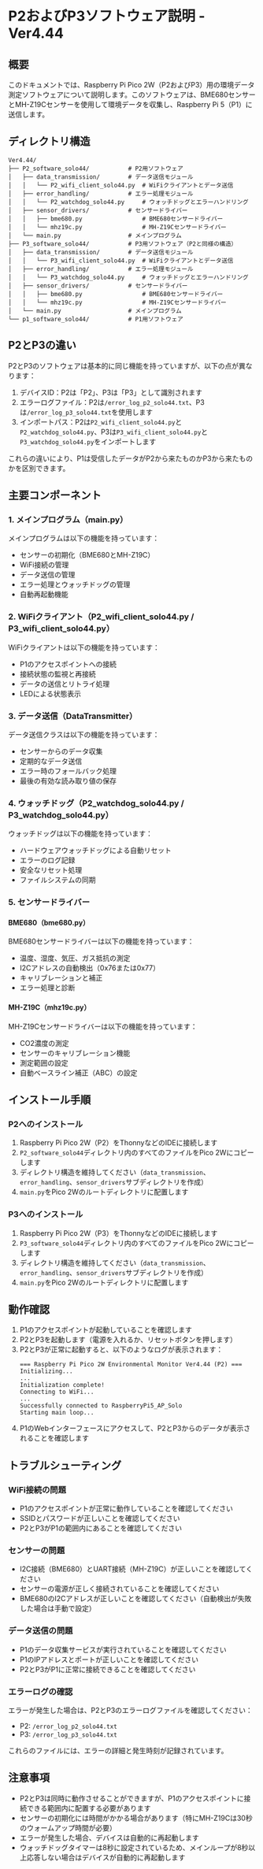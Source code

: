 # P2およびP3ソフトウェア説明 - Ver4.44

## 概要

このドキュメントでは、Raspberry Pi Pico 2W（P2およびP3）用の環境データ測定ソフトウェアについて説明します。このソフトウェアは、BME680センサーとMH-Z19Cセンサーを使用して環境データを収集し、Raspberry Pi 5（P1）に送信します。

## ディレクトリ構造

```
Ver4.44/
├── P2_software_solo44/           # P2用ソフトウェア
│   ├── data_transmission/        # データ送信モジュール
│   │   └── P2_wifi_client_solo44.py  # WiFiクライアントとデータ送信
│   ├── error_handling/           # エラー処理モジュール
│   │   └── P2_watchdog_solo44.py     # ウォッチドッグとエラーハンドリング
│   ├── sensor_drivers/           # センサードライバー
│   │   ├── bme680.py                 # BME680センサードライバー
│   │   └── mhz19c.py                 # MH-Z19Cセンサードライバー
│   └── main.py                   # メインプログラム
├── P3_software_solo44/           # P3用ソフトウェア（P2と同様の構造）
│   ├── data_transmission/        # データ送信モジュール
│   │   └── P3_wifi_client_solo44.py  # WiFiクライアントとデータ送信
│   ├── error_handling/           # エラー処理モジュール
│   │   └── P3_watchdog_solo44.py     # ウォッチドッグとエラーハンドリング
│   ├── sensor_drivers/           # センサードライバー
│   │   ├── bme680.py                 # BME680センサードライバー
│   │   └── mhz19c.py                 # MH-Z19Cセンサードライバー
│   └── main.py                   # メインプログラム
└── p1_software_solo44/           # P1用ソフトウェア
```

## P2とP3の違い

P2とP3のソフトウェアは基本的に同じ機能を持っていますが、以下の点が異なります：

1. デバイスID：P2は「P2」、P3は「P3」として識別されます
2. エラーログファイル：P2は`/error_log_p2_solo44.txt`、P3は`/error_log_p3_solo44.txt`を使用します
3. インポートパス：P2は`P2_wifi_client_solo44.py`と`P2_watchdog_solo44.py`、P3は`P3_wifi_client_solo44.py`と`P3_watchdog_solo44.py`をインポートします

これらの違いにより、P1は受信したデータがP2から来たものかP3から来たものかを区別できます。

## 主要コンポーネント

### 1. メインプログラム（main.py）

メインプログラムは以下の機能を持っています：

- センサーの初期化（BME680とMH-Z19C）
- WiFi接続の管理
- データ送信の管理
- エラー処理とウォッチドッグの管理
- 自動再起動機能

### 2. WiFiクライアント（P2_wifi_client_solo44.py / P3_wifi_client_solo44.py）

WiFiクライアントは以下の機能を持っています：

- P1のアクセスポイントへの接続
- 接続状態の監視と再接続
- データの送信とリトライ処理
- LEDによる状態表示

### 3. データ送信（DataTransmitter）

データ送信クラスは以下の機能を持っています：

- センサーからのデータ収集
- 定期的なデータ送信
- エラー時のフォールバック処理
- 最後の有効な読み取り値の保存

### 4. ウォッチドッグ（P2_watchdog_solo44.py / P3_watchdog_solo44.py）

ウォッチドッグは以下の機能を持っています：

- ハードウェアウォッチドッグによる自動リセット
- エラーのログ記録
- 安全なリセット処理
- ファイルシステムの同期

### 5. センサードライバー

#### BME680（bme680.py）

BME680センサードライバーは以下の機能を持っています：

- 温度、湿度、気圧、ガス抵抗の測定
- I2Cアドレスの自動検出（0x76または0x77）
- キャリブレーションと補正
- エラー処理と診断

#### MH-Z19C（mhz19c.py）

MH-Z19Cセンサードライバーは以下の機能を持っています：

- CO2濃度の測定
- センサーのキャリブレーション機能
- 測定範囲の設定
- 自動ベースライン補正（ABC）の設定

## インストール手順

### P2へのインストール

1. Raspberry Pi Pico 2W（P2）をThonnyなどのIDEに接続します
2. `P2_software_solo44`ディレクトリ内のすべてのファイルをPico 2Wにコピーします
3. ディレクトリ構造を維持してください（`data_transmission`、`error_handling`、`sensor_drivers`サブディレクトリを作成）
4. `main.py`をPico 2Wのルートディレクトリに配置します

### P3へのインストール

1. Raspberry Pi Pico 2W（P3）をThonnyなどのIDEに接続します
2. `P3_software_solo44`ディレクトリ内のすべてのファイルをPico 2Wにコピーします
3. ディレクトリ構造を維持してください（`data_transmission`、`error_handling`、`sensor_drivers`サブディレクトリを作成）
4. `main.py`をPico 2Wのルートディレクトリに配置します

## 動作確認

1. P1のアクセスポイントが起動していることを確認します
2. P2とP3を起動します（電源を入れるか、リセットボタンを押します）
3. P2とP3が正常に起動すると、以下のようなログが表示されます：
   ```
   === Raspberry Pi Pico 2W Environmental Monitor Ver4.44 (P2) ===
   Initializing...
   ...
   Initialization complete!
   Connecting to WiFi...
   ...
   Successfully connected to RaspberryPi5_AP_Solo
   Starting main loop...
   ```
4. P1のWebインターフェースにアクセスして、P2とP3からのデータが表示されることを確認します

## トラブルシューティング

### WiFi接続の問題

- P1のアクセスポイントが正常に動作していることを確認してください
- SSIDとパスワードが正しいことを確認してください
- P2とP3がP1の範囲内にあることを確認してください

### センサーの問題

- I2C接続（BME680）とUART接続（MH-Z19C）が正しいことを確認してください
- センサーの電源が正しく接続されていることを確認してください
- BME680のI2Cアドレスが正しいことを確認してください（自動検出が失敗した場合は手動で設定）

### データ送信の問題

- P1のデータ収集サービスが実行されていることを確認してください
- P1のIPアドレスとポートが正しいことを確認してください
- P2とP3がP1に正常に接続できることを確認してください

### エラーログの確認

エラーが発生した場合は、P2とP3のエラーログファイルを確認してください：

- P2: `/error_log_p2_solo44.txt`
- P3: `/error_log_p3_solo44.txt`

これらのファイルには、エラーの詳細と発生時刻が記録されています。

## 注意事項

- P2とP3は同時に動作させることができますが、P1のアクセスポイントに接続できる範囲内に配置する必要があります
- センサーの初期化には時間がかかる場合があります（特にMH-Z19Cは30秒のウォームアップ時間が必要）
- エラーが発生した場合、デバイスは自動的に再起動します
- ウォッチドッグタイマーは8秒に設定されているため、メインループが8秒以上応答しない場合はデバイスが自動的に再起動します
